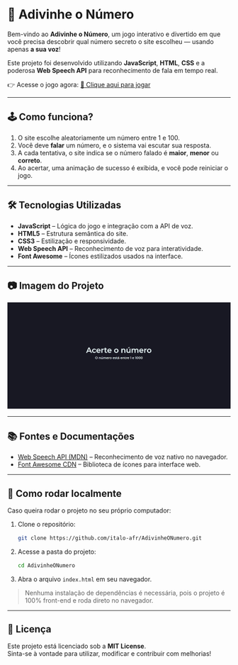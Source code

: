 # 🎯 Adivinhe o Número

Bem-vindo ao **Adivinhe o Número**, um jogo interativo e divertido em que você precisa descobrir qual número secreto o site escolheu — usando apenas **a sua voz**!

Este projeto foi desenvolvido utilizando **JavaScript**, **HTML**, **CSS** e a poderosa **Web Speech API** para reconhecimento de fala em tempo real.

👉 Acesse o jogo agora: [🔗 Clique aqui para jogar](https://adivinhe-o-numero-taupe.vercel.app/)

---

## 🕹️ Como funciona?

1. O site escolhe aleatoriamente um número entre 1 e 100.
2. Você deve **falar** um número, e o sistema vai escutar sua resposta.
3. A cada tentativa, o site indica se o número falado é **maior**, **menor** ou **correto**.
4. Ao acertar, uma animação de sucesso é exibida, e você pode reiniciar o jogo.

---

## 🛠️ Tecnologias Utilizadas

- **JavaScript** – Lógica do jogo e integração com a API de voz.
- **HTML5** – Estrutura semântica do site.
- **CSS3** – Estilização e responsividade.
- **Web Speech API** – Reconhecimento de voz para interatividade.
- **Font Awesome** – Ícones estilizados usados na interface.

---

## 📷 Imagem do Projeto

![screenshot do jogo](https://github.com/italo-afr/AdivinheONumero/blob/main/screenshot.png)  

---

## 📚 Fontes e Documentações

- [Web Speech API (MDN)](https://developer.mozilla.org/en-US/docs/Web/API/Web_Speech_API) – Reconhecimento de voz nativo no navegador.
- [Font Awesome CDN](https://cdnjs.com/libraries/font-awesome) – Biblioteca de ícones para interface web.

---

## 🚀 Como rodar localmente

Caso queira rodar o projeto no seu próprio computador:

1. Clone o repositório:
   ```bash
   git clone https://github.com/italo-afr/AdivinheONumero.git
   ```

2. Acesse a pasta do projeto:
   ```bash
   cd AdivinheONumero
   ```

3. Abra o arquivo `index.html` em seu navegador.

> Nenhuma instalação de dependências é necessária, pois o projeto é 100% front-end e roda direto no navegador.

---

## 📄 Licença

Este projeto está licenciado sob a **MIT License**.  
Sinta-se à vontade para utilizar, modificar e contribuir com melhorias!
